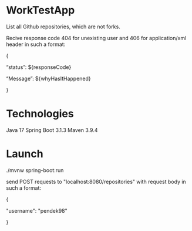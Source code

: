 # WorkTestApp
List all Github repositories, which are not forks.

Recive response code 404 for unexisting user and 406 for application/xml header in such a format: 

{

“status”: ${responseCode}

“Message”: ${whyHasItHappened}

}

# Technologies
Java 17
Spring Boot 3.1.3
Maven 3.9.4

# Launch
./mvnw spring-boot:run 

send POST requests to "localhost:8080/repositories" with request body in such a format:

{

  "username": "pendek98"
  
}
